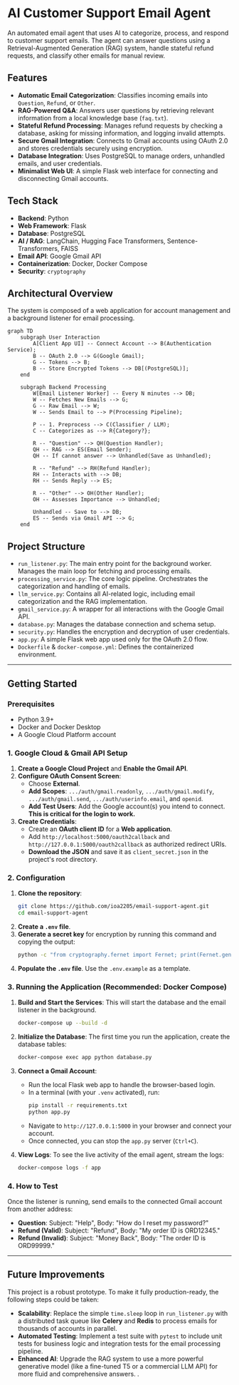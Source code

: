 # AI Customer Support Email Agent

An automated email agent that uses AI to categorize, process, and respond to customer support emails. The agent can answer questions using a Retrieval-Augmented Generation (RAG) system, handle stateful refund requests, and classify other emails for manual review.

## Features

-   **Automatic Email Categorization**: Classifies incoming emails into `Question`, `Refund`, or `Other`.
-   **RAG-Powered Q&A**: Answers user questions by retrieving relevant information from a local knowledge base (`faq.txt`).
-   **Stateful Refund Processing**: Manages refund requests by checking a database, asking for missing information, and logging invalid attempts.
-   **Secure Gmail Integration**: Connects to Gmail accounts using OAuth 2.0 and stores credentials securely using encryption.
-   **Database Integration**: Uses PostgreSQL to manage orders, unhandled emails, and user credentials.
-   **Minimalist Web UI**: A simple Flask web interface for connecting and disconnecting Gmail accounts.

## Tech Stack

-   **Backend**: Python
-   **Web Framework**: Flask
-   **Database**: PostgreSQL
-   **AI / RAG**: LangChain, Hugging Face Transformers, Sentence-Transformers, FAISS
-   **Email API**: Google Gmail API
-   **Containerization**: Docker, Docker Compose
-   **Security**: `cryptography`

## Architectural Overview

The system is composed of a web application for account management and a background listener for email processing.

```mermaid
graph TD
    subgraph User Interaction
        A[Client App UI] -- Connect Account --> B(Authentication Service);
        B -- OAuth 2.0 --> G(Google Gmail);
        G -- Tokens --> B;
        B -- Store Encrypted Tokens --> DB[(PostgreSQL)];
    end

    subgraph Backend Processing
        W[Email Listener Worker] -- Every N minutes --> DB;
        W -- Fetches New Emails --> G;
        G -- Raw Email --> W;
        W -- Sends Email to --> P(Processing Pipeline);

        P -- 1. Preprocess --> C(Classifier / LLM);
        C -- Categorizes as --> R{Category?};

        R -- "Question" --> QH(Question Handler);
        QH -- RAG --> ES(Email Sender);
        QH -- If cannot answer --> Unhandled(Save as Unhandled);

        R -- "Refund" --> RH(Refund Handler);
        RH -- Interacts with --> DB;
        RH -- Sends Reply --> ES;

        R -- "Other" --> OH(Other Handler);
        OH -- Assesses Importance --> Unhandled;

        Unhandled -- Save to --> DB;
        ES -- Sends via Gmail API --> G;
    end
```

## Project Structure

-   `run_listener.py`: The main entry point for the background worker. Manages the main loop for fetching and processing emails.
-   `processing_service.py`: The core logic pipeline. Orchestrates the categorization and handling of emails.
-   `llm_service.py`: Contains all AI-related logic, including email categorization and the RAG implementation.
-   `gmail_service.py`: A wrapper for all interactions with the Google Gmail API.
-   `database.py`: Manages the database connection and schema setup.
-   `security.py`: Handles the encryption and decryption of user credentials.
-   `app.py`: A simple Flask web app used only for the OAuth 2.0 flow.
-   `Dockerfile` & `docker-compose.yml`: Defines the containerized environment.

---

## Getting Started

### Prerequisites

-   Python 3.9+
-   Docker and Docker Desktop
-   A Google Cloud Platform account

### 1. Google Cloud & Gmail API Setup

1.  **Create a Google Cloud Project** and **Enable the Gmail API**.
2.  **Configure OAuth Consent Screen**:
    -   Choose **External**.
    -   **Add Scopes**: `.../auth/gmail.readonly`, `.../auth/gmail.modify`, `.../auth/gmail.send`, `.../auth/userinfo.email`, and `openid`.
    -   **Add Test Users**: Add the Google account(s) you intend to connect. **This is critical for the login to work.**
3.  **Create Credentials**:
    -   Create an **OAuth client ID** for a **Web application**.
    -   Add `http://localhost:5000/oauth2callback` and `http://127.0.0.1:5000/oauth2callback` as authorized redirect URIs.
    -   **Download the JSON** and save it as `client_secret.json` in the project's root directory.

### 2. Configuration

1.  **Clone the repository**:
    ```bash
    git clone https://github.com/ioa2205/email-support-agent.git
    cd email-support-agent
    ```
2.  **Create a `.env` file**.
3.  **Generate a secret key** for encryption by running this command and copying the output:
    ```bash
    python -c "from cryptography.fernet import Fernet; print(Fernet.generate_key().decode())"
    ```
4.  **Populate the `.env` file**. Use the `.env.example` as a template.

### 3. Running the Application (Recommended: Docker Compose)

1.  **Build and Start the Services**: This will start the database and the email listener in the background.
    ```bash
    docker-compose up --build -d
    ```
2.  **Initialize the Database**: The first time you run the application, create the database tables:
    ```bash
    docker-compose exec app python database.py
    ```
3.  **Connect a Gmail Account**:
    -   Run the local Flask web app to handle the browser-based login.
    -   In a terminal (with your `.venv` activated), run:
        ```bash
        pip install -r requirements.txt
        python app.py
        ```
    -   Navigate to `http://127.0.0.1:5000` in your browser and connect your account.
    -   Once connected, you can stop the `app.py` server (`Ctrl+C`).

4.  **View Logs**: To see the live activity of the email agent, stream the logs:
    ```bash
    docker-compose logs -f app
    ```

### 4. How to Test

Once the listener is running, send emails to the connected Gmail account from another address:
-   **Question**: Subject: "Help", Body: "How do I reset my password?"
-   **Refund (Valid)**: Subject: "Refund", Body: "My order ID is ORD12345."
-   **Refund (Invalid)**: Subject: "Money Back", Body: "The order ID is ORD99999."

---

## Future Improvements

This project is a robust prototype. To make it fully production-ready, the following steps could be taken:

-   **Scalability**: Replace the simple `time.sleep` loop in `run_listener.py` with a distributed task queue like **Celery** and **Redis** to process emails for thousands of accounts in parallel.
-   **Automated Testing**: Implement a test suite with `pytest` to include unit tests for business logic and integration tests for the email processing pipeline.
-   **Enhanced AI**: Upgrade the RAG system to use a more powerful generative model (like a fine-tuned T5 or a commercial LLM API) for more fluid and comprehensive answers.
.